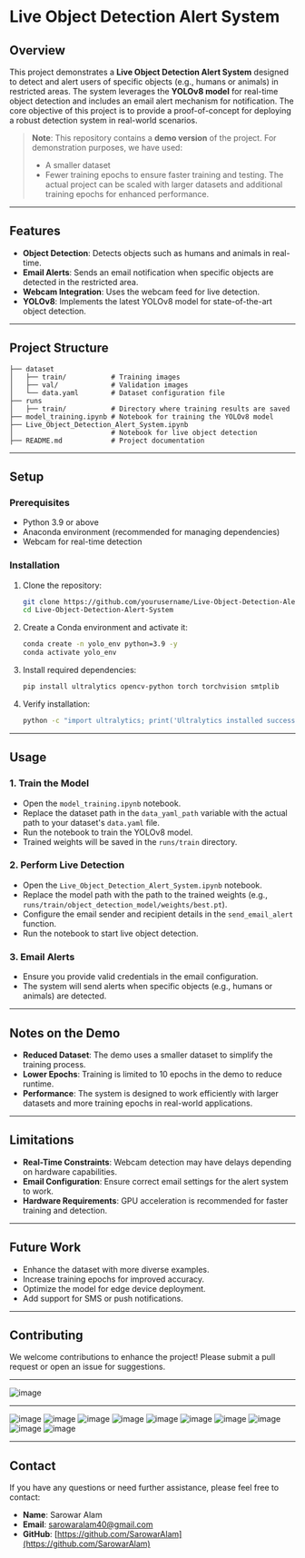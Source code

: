 # Live Object Detection Alert System

## Overview
This project demonstrates a **Live Object Detection Alert System** designed to detect and alert users of specific objects (e.g., humans or animals) in restricted areas. The system leverages the **YOLOv8 model** for real-time object detection and includes an email alert mechanism for notification. The core objective of this project is to provide a proof-of-concept for deploying a robust detection system in real-world scenarios.

> **Note**: This repository contains a **demo version** of the project. For demonstration purposes, we have used:
> - A smaller dataset
> - Fewer training epochs
> to ensure faster training and testing. The actual project can be scaled with larger datasets and additional training epochs for enhanced performance.

---

## Features

- **Object Detection**: Detects objects such as humans and animals in real-time.
- **Email Alerts**: Sends an email notification when specific objects are detected in the restricted area.
- **Webcam Integration**: Uses the webcam feed for live detection.
- **YOLOv8**: Implements the latest YOLOv8 model for state-of-the-art object detection.

---

## Project Structure

```
├── dataset
│   ├── train/           # Training images
│   ├── val/             # Validation images
│   └── data.yaml        # Dataset configuration file
├── runs
│   ├── train/           # Directory where training results are saved
├── model_training.ipynb # Notebook for training the YOLOv8 model
├── Live_Object_Detection_Alert_System.ipynb
│                        # Notebook for live object detection
├── README.md            # Project documentation
```

---

## Setup

### Prerequisites
- Python 3.9 or above
- Anaconda environment (recommended for managing dependencies)
- Webcam for real-time detection

### Installation
1. Clone the repository:
   ```bash
   git clone https://github.com/yourusername/Live-Object-Detection-Alert-System.git
   cd Live-Object-Detection-Alert-System
   ```

2. Create a Conda environment and activate it:
   ```bash
   conda create -n yolo_env python=3.9 -y
   conda activate yolo_env
   ```

3. Install required dependencies:
   ```bash
   pip install ultralytics opencv-python torch torchvision smtplib
   ```

4. Verify installation:
   ```bash
   python -c "import ultralytics; print('Ultralytics installed successfully!')"
   ```

---

## Usage

### 1. Train the Model
- Open the `model_training.ipynb` notebook.
- Replace the dataset path in the `data_yaml_path` variable with the actual path to your dataset's `data.yaml` file.
- Run the notebook to train the YOLOv8 model.
- Trained weights will be saved in the `runs/train` directory.

### 2. Perform Live Detection
- Open the `Live_Object_Detection_Alert_System.ipynb` notebook.
- Replace the model path with the path to the trained weights (e.g., `runs/train/object_detection_model/weights/best.pt`).
- Configure the email sender and recipient details in the `send_email_alert` function.
- Run the notebook to start live object detection.

### 3. Email Alerts
- Ensure you provide valid credentials in the email configuration.
- The system will send alerts when specific objects (e.g., humans or animals) are detected.

---

## Notes on the Demo
- **Reduced Dataset**: The demo uses a smaller dataset to simplify the training process.
- **Lower Epochs**: Training is limited to 10 epochs in the demo to reduce runtime.
- **Performance**: The system is designed to work efficiently with larger datasets and more training epochs in real-world applications.

---

## Limitations
- **Real-Time Constraints**: Webcam detection may have delays depending on hardware capabilities.
- **Email Configuration**: Ensure correct email settings for the alert system to work.
- **Hardware Requirements**: GPU acceleration is recommended for faster training and detection.

---

## Future Work
- Enhance the dataset with more diverse examples.
- Increase training epochs for improved accuracy.
- Optimize the model for edge device deployment.
- Add support for SMS or push notifications.

---

## Contributing
We welcome contributions to enhance the project! Please submit a pull request or open an issue for suggestions.

---
![image](https://github.com/user-attachments/assets/6be9deb5-9504-4468-9924-70154ba3d9cc)

---
![image](https://github.com/user-attachments/assets/da20c38a-573c-4750-a618-9d283f7e7323)
![image](https://github.com/user-attachments/assets/2827deb8-ab53-4a9f-b04d-b81fec7bac8a)
![image](https://github.com/user-attachments/assets/c01562c9-bf7f-41ac-a531-8fc6d12f3f93)
![image](https://github.com/user-attachments/assets/ea9606b6-666a-4b52-902c-3d484fd9b7f7)
![image](https://github.com/user-attachments/assets/9a2e9815-2809-4239-8169-14702b5de51e)
![image](https://github.com/user-attachments/assets/92ba5e76-e7d9-4cb7-8942-33da100732b7)
![image](https://github.com/user-attachments/assets/65a73b27-681c-49da-ae93-373acc932be5)
![image](https://github.com/user-attachments/assets/fa67ba61-d9d5-4be7-9ddf-1716a4eab646)
![image](https://github.com/user-attachments/assets/f0a889f6-f6dd-4fc2-a076-b8d758653dd3)
![image](https://github.com/user-attachments/assets/00d721cf-386b-4895-8f43-525759cc7f52)

---
## Contact
If you have any questions or need further assistance, please feel free to contact:

- **Name**: Sarowar Alam
- **Email**: sarowaralam40@gmail.com
- **GitHub**: [https://github.com/SarowarAlam](https://github.com/SarowarAlam)



